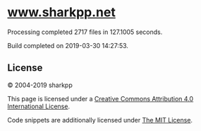 # www.sharkpp.net

Processing completed 2717 files in 127.1005 seconds.

Build completed on 2019-03-30 14:27:53.

## License

&copy; 2004-2019 sharkpp

This page is licensed under a [Creative Commons Attribution 4.0 International License](http://creativecommons.org/licenses/by/4.0/).

Code snippets are additionally licensed under [The MIT License](http://opensource.org/licenses/MIT).

